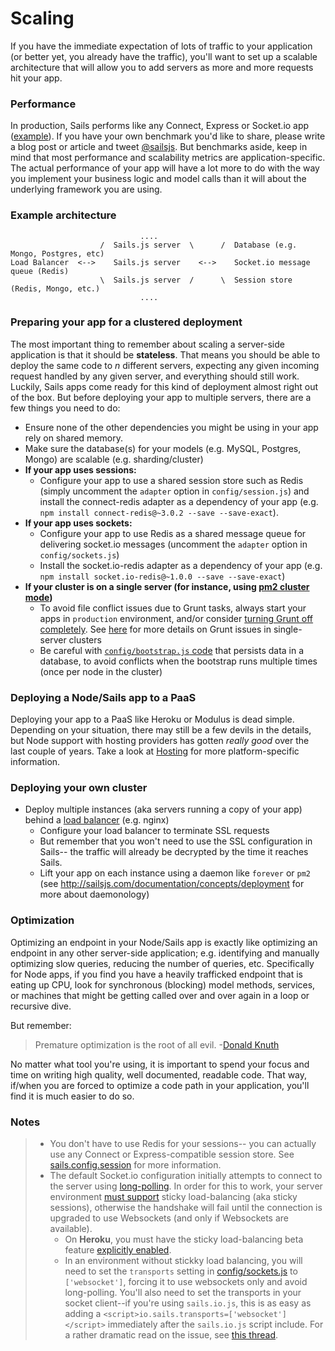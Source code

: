 # Scaling

If you have the immediate expectation of lots of traffic to your application (or better yet, you already have the traffic),
you'll want to set up a scalable architecture that will allow you to add servers as more and more requests hit your app.

### Performance

In production, Sails performs like any Connect, Express or Socket.io app ([example](http://serdardogruyol.com/?p=111)).  If you have your own benchmark you'd like to share, please write a blog post or article and tweet [@sailsjs](http://twitter.com/sailsjs).  But benchmarks aside, keep in mind that most performance and scalability metrics are application-specific.  The actual performance of your app will have a lot more to do with the way you implement your business logic and model calls than it will about the underlying framework you are using.



### Example architecture

```
                             ....                 
                    /  Sails.js server  \      /  Database (e.g. Mongo, Postgres, etc)
Load Balancer  <-->    Sails.js server    <-->    Socket.io message queue (Redis)
                    \  Sails.js server  /      \  Session store (Redis, Mongo, etc.)
                             ....                 
```


### Preparing your app for a clustered deployment

The most important thing to remember about scaling a server-side application is that it should be **stateless**.  That means you should be able to deploy the same code to _n_ different servers, expecting any given incoming request handled by any given server, and everything should still work.  Luckily, Sails apps come ready for this kind of deployment almost right out of the box.  But before deploying your app to multiple servers, there are a few things you need to do:

+ Ensure none of the other dependencies you might be using in your app rely on shared memory.
+ Make sure the database(s) for your models (e.g. MySQL, Postgres, Mongo) are scalable (e.g. sharding/cluster)
+ **If your app uses sessions:**
  + Configure your app to use a shared session store such as Redis (simply uncomment the `adapter` option in `config/session.js`) and install the connect-redis adapter as a dependency of your app (e.g. `npm install connect-redis@~3.0.2 --save --save-exact`).
+ **If your app uses sockets:**
  + Configure your app to use Redis as a shared message queue for delivering socket.io messages (uncomment the `adapter` option in `config/sockets.js`)
  + Install the socket.io-redis adapter as a dependency of your app (e.g. `npm install socket.io-redis@~1.0.0 --save --save-exact`)
+ **If your cluster is on a single server (for instance, using [pm2 cluster mode](http://pm2.keymetrics.io/docs/usage/cluster-mode/))**
  + To avoid file conflict issues due to Grunt tasks, always start your apps in `production` environment, and/or consider [turning Grunt off completely](http://sailsjs.com/documentation/concepts/assets/disabling-grunt).  See [here](https://github.com/balderdashy/sails/issues/3577#issuecomment-184786535) for more details on Grunt issues in single-server clusters
  + Be careful with [`config/bootstrap.js` code](http://sailsjs.com/documentation/reference/configuration/sails-config-bootstrap) that persists data in a database, to avoid conflicts when the bootstrap runs multiple times (once per node in the cluster)

### Deploying a Node/Sails app to a PaaS

Deploying your app to a PaaS like Heroku or Modulus is dead simple. Depending on your situation, there may still be a few devils in the details, but Node support with hosting providers has gotten _really good_ over the last couple of years.  Take a look at [Hosting](http://sailsjs.com/documentation/concepts/deployment/Hosting) for more platform-specific information.

### Deploying your own cluster

+ Deploy multiple instances (aka servers running a copy of your app) behind a [load balancer](https://en.wikipedia.org/wiki/Load_balancing_(computing)) (e.g. nginx)
  + Configure your load balancer to terminate SSL requests
  + But remember that you won't need to use the SSL configuration in Sails-- the traffic will already be decrypted by the time it reaches Sails.
  + Lift your app on each instance using a daemon like `forever` or `pm2` (see http://sailsjs.com/documentation/concepts/deployment for more about daemonology)


### Optimization

Optimizing an endpoint in your Node/Sails app is exactly like optimizing an endpoint in any other server-side application; e.g. identifying and manually optimizing slow queries, reducing the number of queries, etc.  Specifically for Node apps, if you find you have a heavily trafficked endpoint that is eating up CPU, look for synchronous (blocking) model methods, services, or machines that might be getting called over and over again in a loop or recursive dive.

But remember:

> Premature optimization is the root of all evil.  -[Donald Knuth](http://c2.com/cgi/wiki?PrematureOptimization)

No matter what tool you're using, it is important to spend your focus and time on writing high quality, well documented, readable code.  That way, if/when you are forced to optimize a code path in your application, you'll find it is much easier to do so.



### Notes

> + You don't have to use Redis for your sessions-- you can actually use any Connect or Express-compatible session store.  See [sails.config.session](sailsjs.com/documentation/reference/configuration/sails-config-session) for more information.
> + The default Socket.io configuration initially attempts to connect to the server using [long-polling](http://en.wikipedia.org/wiki/Push_technology#Long_polling).  In order for this to work, your server environment [must support](http://socket.io/blog/introducing-socket-io-1-0/#scalability) sticky load-balancing (aka sticky sessions), otherwise the handshake will fail until the connection is upgraded to use Websockets (and only if Websockets are available).
>   + On **Heroku**, you must have the sticky load-balancing beta feature [explicitly enabled](https://devcenter.heroku.com/articles/session-affinity).
>   + In an environment without stickky load balancing, you will need to set the `transports` setting in [config/sockets.js](https://github.com/balderdashy/sails-docs/blob/v0.11/reference/sails.config/sails.config.sockets.md) to `['websocket']`, forcing it to use websockets only and avoid long-polling.  You'll also need to set the transports in your socket client--if you're using `sails.io.js`, this is as easy as adding a `<script>io.sails.transports=['websocket']</script>` immediately after the `sails.io.js` script include.  For a rather dramatic read on the issue, see [this thread](https://github.com/Automattic/engine.io/issues/261).


<docmeta name="displayName" value="Scaling">
